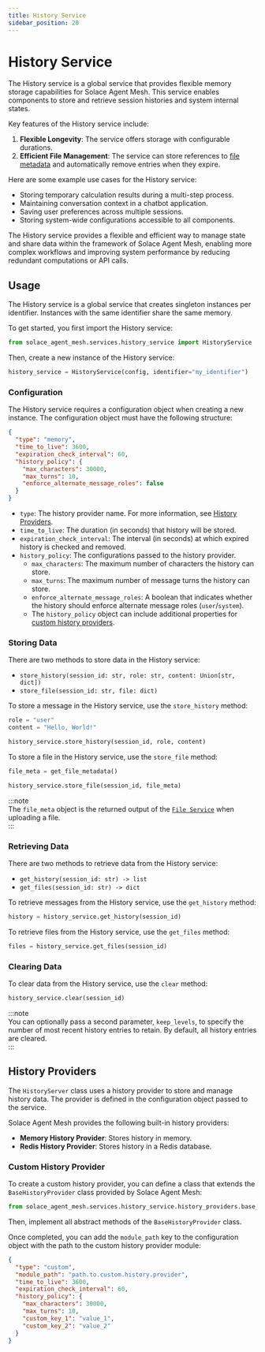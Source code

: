 ```yaml
---
title: History Service
sidebar_position: 20
---
```


# History Service

The History service is a global service that provides flexible memory storage capabilities for Solace Agent Mesh. This service enables components to store and retrieve session histories and system internal states.

Key features of the History service include:

1. **Flexible Longevity**: The service offers storage with configurable durations.
2. **Efficient File Management**: The service can store references to [file metadata](./file-service.md#file-metadata) and automatically remove entries when they expire.

Here are some example use cases for the History service:

- Storing temporary calculation results during a multi-step process.
- Maintaining conversation context in a chatbot application.
- Saving user preferences across multiple sessions.
- Storing system-wide configurations accessible to all components.

The History service provides a flexible and efficient way to manage state and share data within the framework of Solace Agent Mesh, enabling more complex workflows and improving system performance by reducing redundant computations or API calls.

## Usage

The History service is a global service that creates singleton instances per identifier. Instances with the same identifier share the same memory.

To get started, you first import the History service:

```python
from solace_agent_mesh.services.history_service import HistoryService
```

Then, create a new instance of the History service:

```python
history_service = HistoryService(config, identifier="my_identifier")
```

### Configuration

The History service requires a configuration object when creating a new instance. The configuration object must have the following structure:

```json
{
  "type": "memory",
  "time_to_live": 3600,
  "expiration_check_interval": 60,
  "history_policy": {
    "max_characters": 30000,
    "max_turns": 10,
    "enforce_alternate_message_roles": false
  }
}
```

- `type`: The history provider name. For more information, see [History Providers](#history-providers).
- `time_to_live`: The duration (in seconds) that history will be stored.
- `expiration_check_interval`: The interval (in seconds) at which expired history is checked and removed.
- `history_policy`: The configurations passed to the history provider.
  - `max_characters`: The maximum number of characters the history can store.
  - `max_turns`: The maximum number of message turns the history can store.
  - `enforce_alternate_message_roles`: A boolean that indicates whether the history should enforce alternate message roles (`user`/`system`).
  - The `history_policy` object can include additional properties for [custom history providers](#custom-history-provider).

### Storing Data

There are two methods to store data in the History service:

- `store_history(session_id: str, role: str, content: Union[str, dict])`
- `store_file(session_id: str, file: dict)`

To store a message in the History service, use the `store_history` method:

```python
role = "user"
content = "Hello, World!"

history_service.store_history(session_id, role, content)
```

To store a file in the History service, use the `store_file` method:

```python
file_meta = get_file_metadata()

history_service.store_file(session_id, file_meta)
```

:::note  
The `file_meta` object is the returned output of the [`File Service`](./file-service.md#file-metadata) when uploading a file.  
:::

### Retrieving Data

There are two methods to retrieve data from the History service:

- `get_history(session_id: str) -> list`
- `get_files(session_id: str) -> dict`

To retrieve messages from the History service, use the `get_history` method:

```python
history = history_service.get_history(session_id)
```

To retrieve files from the History service, use the `get_files` method:

```python
files = history_service.get_files(session_id)
```

### Clearing Data

To clear data from the History service, use the `clear` method:

```python
history_service.clear(session_id)
```

:::note  
You can optionally pass a second parameter, `keep_levels`, to specify the number of most recent history entries to retain. By default, all history entries are cleared.  
:::

## History Providers

The `HistoryServer` class uses a history provider to store and manage history data. The provider is defined in the configuration object passed to the service.

Solace Agent Mesh provides the following built-in history providers:

- **Memory History Provider**: Stores history in memory.
- **Redis History Provider**: Stores history in a Redis database.

### Custom History Provider

To create a custom history provider, you can define a class that extends the `BaseHistoryProvider` class provided by Solace Agent Mesh:

```python
from solace_agent_mesh.services.history_service.history_providers.base_history_provider import BaseHistoryProvider
```

Then, implement all abstract methods of the `BaseHistoryProvider` class.

Once completed, you can add the `module_path` key to the configuration object with the path to the custom history provider module:

```json
{
  "type": "custom",
  "module_path": "path.to.custom.history.provider",
  "time_to_live": 3600,
  "expiration_check_interval": 60,
  "history_policy": {
    "max_characters": 30000,
    "max_turns": 10,
    "custom_key_1": "value_1",
    "custom_key_2": "value_2"
  }
}
```
